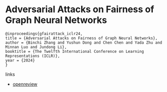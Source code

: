 # Adversarial Attacks on Fairness of Graph Neural Networks

```
@inproceedings{gfairattack_iclr24,
title = {Adversarial Attacks on Fairness of Graph Neural Networks},
author = {Binchi Zhang and Yushun Dong and Chen Chen and Yada Zhu and Minnan Luo and Jundong Li},
booktitle = {The Twelfth International Conference on Learning Representations (ICLR)},
year = {2024}
}
```

links
- [openreview](https://openreview.net/forum?id=q3KNrmW6Ql)
